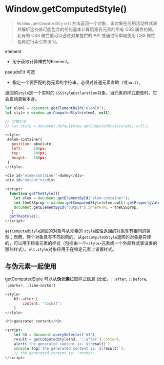 # Window.getComputedStyle()

> `Window.getComputedStyle()`方法返回一个对象，该对象在应用活动样式表并解析这些值可能包含的任何基本计算后报告元素的所有 CSS 属性的值。 私有的 CSS 属性值可以通过对象提供的 API 或通过简单地使用 CSS 属性名称进行索引来访问。

element

- 用于获取计算样式的Element。

pseudoElt 可选

- 指定一个要匹配的伪元素的字符串。必须对普通元素省略（或`null`）。

返回的`style`是一个实时的 `CSSStyleDeclaration`对象，当元素的样式更改时，它会自动更新本身。

``` js
let elem1 = document.getElementById("elemId");
let style = window.getComputedStyle(elem1, null);

// 它等价于
// let style = document.defaultView.getComputedStyle(elem1, null);
```

``` js
<style>
 #elem-container{
   position: absolute;
   left:     100px;
   top:      200px;
   height:   100px;
 }
</style>

<div id="elem-container">dummy</div>
<div id="output"></div>

<script>
  function getTheStyle(){
    let elem = document.getElementById("elem-container");
    let theCSSprop = window.getComputedStyle(elem,null).getPropertyValue("height");
    document.getElementById("output").innerHTML = theCSSprop;
   }
  getTheStyle();
</script>
```

`getComputedStyle`返回的对象与从元素的 `style`属性返回的对象具有相同的类型；然而，两个对象具有不同的目的。从`getComputedStyle`返回的对象是只读的，可以用于检查元素的样式（包括由一个`<style>`元素或一个外部样式表设置的那些样式）。`elt.style`对象应用于在特定元素上设置样式。

## 与伪元素一起使用

getComputedStyle 可以从**伪元素**拉取样式信息 (比如，`::after`, `::before`, `::marker`, `::line-marker`）

```` js
<style>
    h3::after {
        content: "rocks!";
    }
</style>

<h3>generated content</h3>

<script>
    let h3 = document.querySelector('h3'),
    result = getComputedStyle(h3, '::after').content;
    alert(`the generated content is: ${result}`);
    console.log(`the generated content is: ${result}`);
    // the generated content is: "rocks!"
</script>
````

